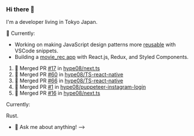 ### Hi there 👋

I'm a developer living in Tokyo Japan.


🚀 Currently: 
- Working on making JavaScript design patterns more [reusable](https://github.com/hype08/JS-design-pattern-snippets) with VSCode snippets.
- Building a [movie_rec app](https://github.com/hype08/movie_recs) with React.js, Redux, and Styled Components.

<!--
**hype08/hype08** is a ✨ _special_ ✨ repository because its `README.md` (this file) appears on your GitHub profile.

---

### :zap: Recent Activity

<!--START_SECTION:activity-->
1. 🎉 Merged PR [#17](https://github.com//hype08/next.ts/pull/17) in [hype08/next.ts](https://github.com//hype08/next.ts)
2. 🎉 Merged PR [#60](https://github.com//hype08/TS-react-native/pull/60) in [hype08/TS-react-native](https://github.com//hype08/TS-react-native)
3. 🎉 Merged PR [#66](https://github.com//hype08/TS-react-native/pull/66) in [hype08/TS-react-native](https://github.com//hype08/TS-react-native)
4. 🎉 Merged PR [#1](https://github.com//hype08/puppeteer-instagram-login/pull/1) in [hype08/puppeteer-instagram-login](https://github.com//hype08/puppeteer-instagram-login)
5. 🎉 Merged PR [#16](https://github.com//hype08/next.ts/pull/16) in [hype08/next.ts](https://github.com//hype08/next.ts)




<!--END_SECTION:activity-->


Currently:

Rust. 

- 💬 Ask me about anything!
-->
